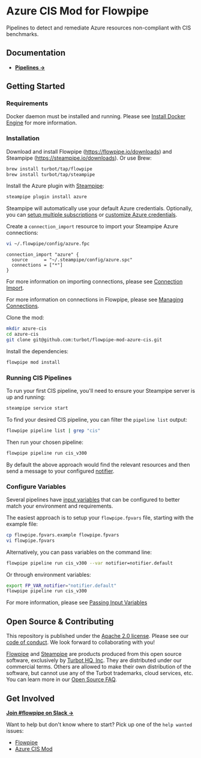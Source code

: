 # Azure CIS Mod for Flowpipe

Pipelines to detect and remediate Azure resources non-compliant with CIS benchmarks.

## Documentation

- **[Pipelines →](https://hub.flowpipe.io/mods/turbot/azure_cis/pipelines)**

## Getting Started

### Requirements

Docker daemon must be installed and running. Please see [Install Docker Engine](https://docs.docker.com/engine/install/) for more information.

### Installation

Download and install Flowpipe (https://flowpipe.io/downloads) and Steampipe (https://steampipe.io/downloads). Or use Brew:

```sh
brew install turbot/tap/flowpipe
brew install turbot/tap/steampipe
```

Install the Azure plugin with [Steampipe](https://steampipe.io):

```sh
steampipe plugin install azure
```

Steampipe will automatically use your default Azure credentials. Optionally, you can [setup multiple subscriptions](https://hub.steampipe.io/plugins/turbot/azure#multi-subscription-connections) or [customize Azure credentials](https://hub.steampipe.io/plugins/turbot/azure#configuring-azure-credentials).

Create a `connection_import` resource to import your Steampipe Azure connections:

```sh
vi ~/.flowpipe/config/azure.fpc
```

```hcl
connection_import "azure" {
  source      = "~/.steampipe/config/azure.spc"
  connections = ["*"]
}
```

For more information on importing connections, please see [Connection Import](https://flowpipe.io/docs/reference/config-files/connection_import).

For more information on connections in Flowpipe, please see [Managing Connections](https://flowpipe.io/docs/run/connections).

Clone the mod:

```sh
mkdir azure-cis
cd azure-cis
git clone git@github.com:turbot/flowpipe-mod-azure-cis.git
```

Install the dependencies:

```sh
flowpipe mod install
```

### Running CIS Pipelines

To run your first CIS pipeline, you'll need to ensure your Steampipe server is up and running:

```sh
steampipe service start
```

To find your desired CIS pipeline, you can filter the `pipeline list` output:

```sh
flowpipe pipeline list | grep "cis"
```

Then run your chosen pipeline:

```sh
flowpipe pipeline run cis_v300
```

By default the above approach would find the relevant resources and then send a message to your configured [notifier](https://flowpipe.io/docs/reference/config-files/notifier).

### Configure Variables

Several pipelines have [input variables](https://flowpipe.io/docs/build/mod-variables#input-variables) that can be configured to better match your environment and requirements.

The easiest approach is to setup your `flowpipe.fpvars` file, starting with the example file:

```sh
cp flowpipe.fpvars.example flowpipe.fpvars
vi flowpipe.fpvars
```

Alternatively, you can pass variables on the command line:

```sh
flowpipe pipeline run cis_v300 --var notifier=notifier.default
```

Or through environment variables:

```sh
export FP_VAR_notifier="notifier.default"
flowpipe pipeline run cis_v300
```

For more information, please see [Passing Input Variables](https://flowpipe.io/docs/build/mod-variables#passing-input-variables)

## Open Source & Contributing

This repository is published under the [Apache 2.0 license](https://www.apache.org/licenses/LICENSE-2.0). Please see our [code of conduct](https://github.com/turbot/.github/blob/main/CODE_OF_CONDUCT.md). We look forward to collaborating with you!

[Flowpipe](https://flowpipe.io) and [Steampipe](https://steampipe.io) are products produced from this open source software, exclusively by [Turbot HQ, Inc](https://turbot.com). They are distributed under our commercial terms. Others are allowed to make their own distribution of the software, but cannot use any of the Turbot trademarks, cloud services, etc. You can learn more in our [Open Source FAQ](https://turbot.com/open-source).

## Get Involved

**[Join #flowpipe on Slack →](https://turbot.com/community/join)**

Want to help but don't know where to start? Pick up one of the `help wanted` issues:

- [Flowpipe](https://github.com/turbot/flowpipe/labels/help%20wanted)
- [Azure CIS Mod](https://github.com/turbot/flowpipe-mod-azure-cis/labels/help%20wanted)
